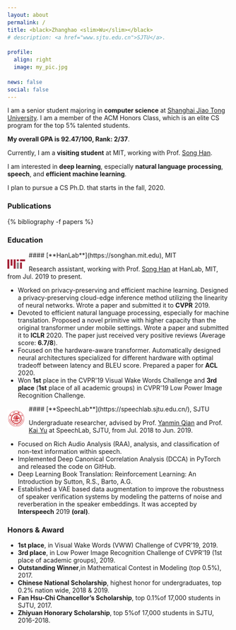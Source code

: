 ```yaml
---
layout: about
permalink: /
title: <black>Zhanghao <slim>Wu</slim></black>
# description: <a href="www.sjtu.edu.cn">SJTU</a>.

profile:
  align: right
  image: my_pic.jpg

news: false
social: false
---
```



I am a senior student majoring in **computer science** at [Shanghai Jiao Tong University](http://en.sjtu.edu.cn). I am a member of the ACM Honors Class, which is an elite CS program for the top 5% talented students. 

**My overall GPA is 92.47/100, Rank: 2/37**.

Currently, I am a **visiting student** at MIT, working with Prof. [Song Han](https://songhan.mit.edu).

I am interested in **deep learning**, especially **natural language processing**, **speech**, and **efficient machine learning**.

I plan to pursue a CS Ph.D. that starts in the fall, 2020.

### Publications
{% bibliography -f papers %}

### Education

<a href="assets/img/mit.png">
<img src="assets/img/mit.png"
  width="8%"
  style="float:left; margin:18px 8px 0px 0px"> 
</a>
#### [**HanLab**](https://songhan.mit.edu), MIT

Research assistant, working with Prof. [Song Han](https://songhan.mit.edu) at HanLab, MIT, from Jul. 2019 to present.
* Worked on privacy-preserving and efficient machine learning. Designed a privacy-preserving cloud-edge inference method utilizing the linearity of neural networks. Wrote a paper and submitted it to **CVPR** 2019.
* Devoted to efficient natural language processing, especially for machine translation. Proposed a novel primitive with higher capacity than the original transformer under mobile settings. Wrote a paper and submitted it to **ICLR** 2020. The paper just received very positive reviews (Average score: **6.7/8**).
* Focused on the hardware-aware transformer. Automatically designed neural architectures specialized for different hardware with optimal tradeoff between latency and BLEU score. Prepared a paper for **ACL** 2020.
* Won **1st** place in the CVPR'19 Visual Wake Words Challenge and **3rd place** (**1st** place of all academic groups) in CVPR'19 Low Power Image Recognition Challenge.

<a href="assets/img/sjtu.png">
<img src="assets/img/sjtu.png"
  width="8%"
  style="float:left; margin:10px 8px 0px 0px"> 
</a>
#### [**SpeechLab**](https://speechlab.sjtu.edu.cn/), SJTU

Undergraduate researcher, advised by Prof. [Yanmin Qian](https://speechlab.sjtu.edu.cn/members/yanmin_qian) and Prof. [Kai Yu](https://speechlab.sjtu.edu.cn/members/kai_yu) at SpeechLab, SJTU, from Jul. 2018 to Jun. 2019.
* Focused on Rich Audio Analysis (RAA), analysis, and classification of non-text information within speech.
* Implemented Deep Canonical Correlation Analysis (DCCA) in PyTorch and released the code on GitHub.
* Deep Learning Book Translation: Reinforcement Learning: An Introduction by Sutton, R.S., Barto, A.G.
* Established a VAE based data augmentation to improve the robustness of speaker verification systems by modeling the patterns of noise and reverberation in the speaker embeddings. It was accepted by **Interspeech** 2019 **(oral)**.

### Honors & Award
* **1st place**, in Visual Wake Words (VWW) Challenge of CVPR'19, 2019.
* **3rd place**, in Low Power Image Recognition Challenge of CVPR'19 (1st place of academic groups), 2019.
* **Outstanding Winner**,in Mathematical Contest in Modeling (top 0.5%), 2017.
* **Chinese National Scholarship**, highest honor for undergraduates, top 0.2% nation wide, 2018 & 2019.
* **Fan Hsu-Chi Chancellor’s Scholarship**, top 0.1%of 17,000 students in SJTU, 2017.
* **Zhiyuan Honorary Scholarship**, top 5%of 17,000 students in SJTU, 2016-2018.

